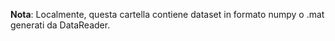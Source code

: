 **Nota**: Localmente, questa cartella contiene dataset in formato numpy o .mat generati da DataReader.